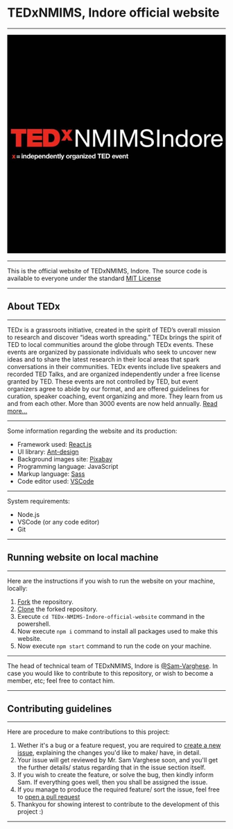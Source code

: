 # TEDxNMIMS, Indore official website

---

![TEDx logo](%PUBLIC%/../public/images/tedNMIMSBg.jpg)

---

This is the official website of TEDxNMIMS, Indore. The source code is available to everyone under the standard [MIT License](https://github.com/TEDx-NMIMS-Indore/TEDx-NMIMS-Indore-official-website/blob/main/LICENSE)

---

## About TEDx

---

TEDx is a grassroots initiative, created in the spirit of TED’s overall mission to research and discover “ideas worth spreading.” TEDx brings the spirit of TED to local communities around the globe through TEDx events. These events are organized by passionate individuals who seek to uncover new ideas and to share the latest research in their local areas that spark conversations in their communities. TEDx events include live speakers and recorded TED Talks, and are organized independently under a free license granted by TED. These events are not controlled by TED, but event organizers agree to abide by our format, and are offered guidelines for curation, speaker coaching, event organizing and more. They learn from us and from each other. More than 3000 events are now held annually. [Read more...](https://www.ted.com/about/programs-initiatives/tedx-program)

---

Some information regarding the website and its production:

- Framework used: [React.js](https://reactjs.org)
- UI library: [Ant-design](https://ant.design/)
- Background images site: [Pixabay](https://pixabay.com/)
- Programming language: JavaScript
- Markup language: [Sass](https://sass-lang.com/)
- Code editor used: [VSCode](https://code.visualstudio.com/)

---

System requirements:

- Node.js
- VSCode (or any code editor)
- Git

---

## Running website on local machine

---

Here are the instructions if you wish to run the website on your machine, locally:

1. [Fork](https://docs.github.com/en/get-started/quickstart/fork-a-repo) the repository.
2. [Clone](https://docs.github.com/en/repositories/creating-and-managing-repositories/cloning-a-repository) the forked repository.
3. Execute `cd TEDx-NMIMS-Indore-official-website` command in the powershell.
4. Now execute `npm i` command to install all packages used to make this website.
5. Now execute `npm start` command to run the code on your machine.

---

The head of technical team of TEDxNMIMS, Indore is [@Sam-Varghese](https://www.linkedin.com/in/sam-varghese-1a7701209/). In case you would like to contribute to this repository, or wish to become a member, etc; feel free to contact him.

---

## Contributing guidelines

---

Here are procedure to make contributions to this project:

1. Wether it's a bug or a feature request, you are required to [create a new issue](https://docs.github.com/en/issues/tracking-your-work-with-issues/creating-an-issue), explaining the changes you'd like to make/ have, in detail.
2. Your issue will get reviewed by Mr. Sam Varghese soon, and you'll get the further details/ status regarding that in the issue section itself.
3. If you wish to create the feature, or solve the bug, then kindly inform Sam. If everything goes well, then you shall be assigned the issue.
4. If you manage to produce the required feature/ sort the issue, feel free to [open a pull request](https://docs.github.com/en/pull-requests/collaborating-with-pull-requests/proposing-changes-to-your-work-with-pull-requests/creating-a-pull-request)
5. Thankyou for showing interest to contribute to the development of this project :)

---